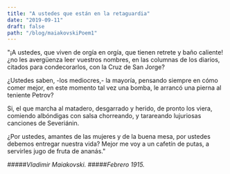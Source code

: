 ```yaml
---
title: "A ustedes que están en la retaguardia"
date: "2019-09-11"
draft: false
path: "/blog/maiakovskiPoem1"
---
```


"¡A ustedes,
que viven de orgía en orgía,
que tienen retrete y baño caliente!
¿no les avergüenza leer vuestros nombres,
en las columnas de los diarios,
citados para condecorarlos,
con la Cruz de San Jorge?

¿Ustedes saben, -los mediocres,- la mayoría,
pensando siempre en cómo comer mejor,
en este momento tal vez una bomba,
le arrancó una pierna al teniente Petrov?

Si, el que marcha al matadero,
desgarrado y herido, de pronto los viera,
comiendo albóndigas con salsa chorreando,
y tarareando lujuriosas canciones de Severiánin.

¿Por ustedes, amantes de las mujeres y de la buena mesa,
por ustedes debemos entregar nuestra vida?
Mejor me voy a un cafetín de putas, a servirles jugo de fruta de ananás."


#####*Vladimir Maiakovski.*
#####*Febrero 1915.*

